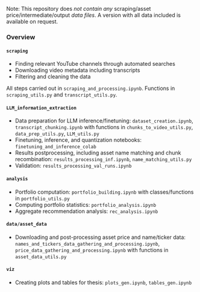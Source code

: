 Note: This repository does *not contain any* scraping/asset price/intermediate/output *data files*. A version with all data included is available on request.

### Overview

#### ``scraping``

- Finding relevant YouTube channels through automated searches
- Downloading video metadata including transcripts
- Filtering and cleaning the data

All steps carried out in ``scraping_and_processing.ipynb``. Functions in ``scraping_utils.py`` and ``transcript_utils.py``.

#### ``LLM_information_extraction``

- Data preparation for LLM inference/finetuning: ``dataset_creation.ipynb``, ``transcript_chunking.ipynb`` with functions in  ``chunks_to_video_utils.py``, ``data_prep_utils.py``, ``LLM_utils.py``
- Finetuning, inference, and quantization notebooks: ``finetuning_and_inference_colab``
- Results postprocessing, including asset name matching and chunk recombination: ``results_processing_inf.ipynb``, ``name_matching_utils.py``
- Validation: ``results_processing_val_runs.ipynb``

#### ``analysis``

- Portfolio computation: ``portfolio_building.ipynb`` with classes/functions in  ``portfolio_utils.py``
- Computing portfolio statistics: ``portfolio_analysis.ipynb``
- Aggregate recommendation analysis: ``rec_analysis.ipynb``

#### ``data/asset_data``

- Downloading and post-processing asset price and name/ticker data: ``names_and_tickers_data_gathering_and_processing.ipynb``, ``price_data_gathering_and_processing.ipynb`` with functions in ``asset_data_utils.py``

#### ``viz``

- Creating plots and tables for thesis: ``plots_gen.ipynb``, ``tables_gen.ipynb``
